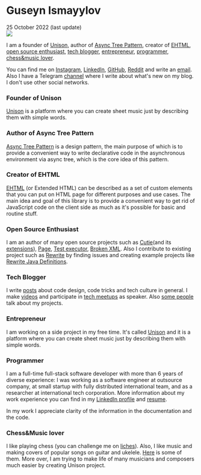 # Guseyn Ismayylov
<div class="date">25 October 2022 (last update)</div>

<img src="/../../image/photo.jpg" class="photo bigger">

I am a founder of [Unison](#founder-of-unison), author of [Async Tree Pattern](#author-of-async-tree-pattern), creator of [EHTML](#creator-of-ehtml), [open source enthusiast](#open-source-enthusiast), [tech blogger](#tech-blogger), [entrepreneur](#entrepreneur), [programmer](#programmer), [chess&music lover](#chessmusic-lover).

You can find me on [Instagram](https://www.instagram.com/guseyn.4u/), [LinkedIn](https://www.linkedin.com/in/guseyn-ismayylov-111bb1179/), [GitHub](https://github.com/Guseyn/), [Reddit](https://www.reddit.com/user/gyen) and write an [email](mailto:guseynism@gmail.com). Also I have a Telegram [channel](https://t.me/guseyncom) where I write about what's new on my blog. I don't use other social networks.

### Founder of Unison
[Unison](https://unisonofficial.com) is a platform where you can create sheet music just by describing them with simple words.

### Author of Async Tree Pattern
[Async Tree Pattern](https://guseyn.com/pdf/Async_Tree_Pattern.pdf) is a design pattern, the main purpose of which is to
provide a convenient way to write declarative code in the asynchronous environment via async tree, which is the core idea of this pattern.

### Creator of EHTML
[EHTML](https://github.com/Guseyn/EHTML)  (or Extended HTML) can be described as a set of custom elements that you can put on HTML page for different purposes and use cases. The main idea and goal of this library is to provide a convenient way to get rid of JavaScript code on the client side as much as it's possible for basic and routine stuff.

### Open Source Enthusiast
I am an author of many open source projects such as [Cutie](https://github.com/Guseyn/cutie)(and its [extensions](https://github.com/Guseyn?tab=repositories&q=cutie&type=&language=)), [Page](https://github.com/Guseyn/page), [Test executor](https://github.com/Guseyn/node-test-executor), [Broken XML](https://github.com/Guseyn/broken-xml). Also I contribute to existing project such as [Rewrite](https://github.com/openrewrite/) by finding issues and creating example projects like [Rewrite Java Definitions](https://github.com/Guseyn/rewrite-java-definitions).

### Tech Blogger
I write [posts](/../../html/all-posts.html) about code design, code tricks and tech culture in general. I make [videos](https://www.youtube.com/watch?v=lOf0NkNtWzI&feature=emb_title) and participate in [tech meetups](https://www.youtube.com/watch?v=Ptz6kJ3NXGI&feature=emb_title) as speaker. Also [some people](https://www.youtube.com/watch?v=Cx1kZbwkr5g&t=128s) talk about my projects.

### Entrepreneur
I am working on a side project in my free time. It's called [Unison](https://unisonofficial.com) and it is a platform where you can create sheet music just by describing them with simple words.

### Programmer
I am a full-time full-stack software developer with more than 6 years of diverse experience: I was working as a software engineer at outsource company, at small startup with fully distributed international team, and as a researcher at international tech corporation. More information about my work experience you can find in my [LinkedIn profile](https://www.linkedin.com/in/guseyn-ismayylov-111bb1179/) and [resume](/../html/resume.html).

In my work I appreciate clarity of the information in the documentation and the code.

### Chess&Music lover
I like playing chess (you can challenge me on [liches](https://lichess.org/@/guseyn1245)). Also, I like music and making covers of popular songs on guitar and ukelele. [Here](/../../html/covers.html) is some of them. More over, I am trying to make life of many musicians and composers much easier by creating Unison project.
